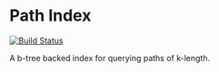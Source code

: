 Path Index
=====

[![Build Status](https://travis-ci.org/maxsumrall/Path-Index.svg?branch=master)](https://travis-ci.org/maxsumrall/Path-Index)

A b-tree backed index for querying paths of k-length.
